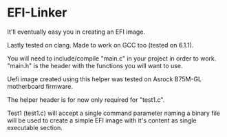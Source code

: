 # EFI-Linker
It'll eventually easy you in creating an EFI image.

Lastly tested on clang. Made to work on GCC too (tested on 6.1.1).

You will need to include/compile "main.c" in your project in order to work. "main.h" is the header with the functions
you will want to use.

Uefi image created using this helper was tested on Asrock B75M-GL motherboard firmware.


The helper header is for now only required for "test1.c".

Test1 (test1.c) will accept a single command parameter naming a binary file will be used to create a simple EFI image with it's content as single executable section. 
